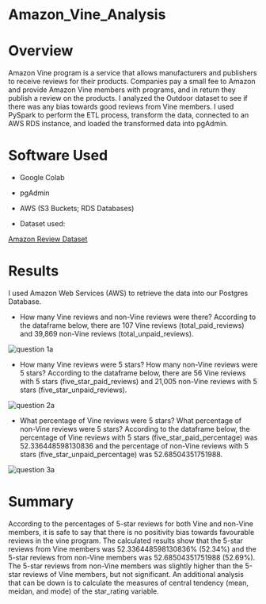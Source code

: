 # Amazon_Vine_Analysis
# Overview
Amazon Vine program is a service that allows manufacturers and publishers to receive reviews for their products. Companies pay a small fee to Amazon and provide Amazon Vine members with programs, and in return they publish a review on the products. I analyzed the Outdoor dataset to see if there was any bias towards good reviews from Vine members. I used PySpark to perform the ETL process, transform the data, connected to an AWS RDS instance, and loaded the transformed data into pgAdmin.

# Software Used
* Google Colab
* pgAdmin
* AWS (S3 Buckets; RDS Databases)

* Dataset used:

[Amazon Review Dataset](https://s3.amazonaws.com/amazon-reviews-pds/tsv/index.txt)
# Results
I used Amazon Web Services (AWS) to retrieve the data into our Postgres Database.
* How many Vine reviews and non-Vine reviews were there?
According to the dataframe below, there are 107 Vine reviews (total_paid_reviews) and 39,869 non-Vine reviews (total_unpaid_reviews).

![question 1a](https://user-images.githubusercontent.com/104453593/187064742-1b0d1eda-7c59-4d82-9015-044d6753cae5.PNG)


* How many Vine reviews were 5 stars? How many non-Vine reviews were 5 stars?
According to the dataframe below, there are 56 Vine reviews with 5 stars (five_star_paid_reviews) and 21,005 non-Vine reviews with 5 stars (five_star_unpaid_reviews).

![question 2a](https://user-images.githubusercontent.com/104453593/187064833-ebaa26d2-919e-4ac8-87b9-f03535a3c2ed.PNG)


* What percentage of Vine reviews were 5 stars? What percentage of non-Vine reviews were 5 stars?
According to the dataframe below, the percentage of Vine reviews with 5 stars (five_star_paid_percentage) was 52.336448598130836 and the percentage of non-Vine reviews with 5 stars (five_star_unpaid_percentage) was  52.68504351751988.

![question 3a](https://user-images.githubusercontent.com/104453593/187064944-c66df4b2-9fb4-4505-bdcb-eb822c8a8c2a.PNG)

# Summary
According to the percentages of 5-star reviews for both Vine and non-Vine members, it is safe to say that there is no positivity bias towards favourable reviews in the vine program. The calculated results show that the 5-star reviews from Vine members was 52.336448598130836% (52.34%) and the 5-star reviews from non-Vine members was 52.68504351751988 (52.69%). The 5-star reviews from non-Vine members was slightly higher than the 5-star reviews of Vine members, but not significant.
An additional analysis that can be down is to calculate the measures of central tendency (mean, meidan, and mode) of the star_rating variable. 
